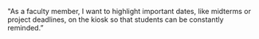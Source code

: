 
"As a faculty member, I want to highlight important dates, like midterms or project deadlines, on the kiosk so that students can be constantly reminded.”
